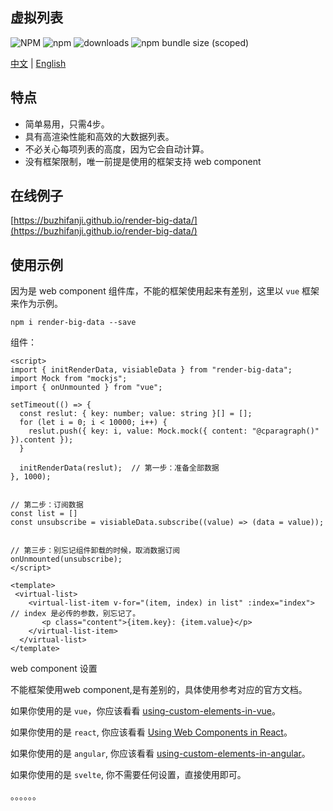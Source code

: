## 虚拟列表

![NPM](https://img.shields.io/npm/l/render-big-data?style=for-the-badge)
![npm](https://img.shields.io/npm/v/render-big-data?style=for-the-badge)
![downloads](https://img.shields.io/npm/dm/render-big-data.svg?style=for-the-badge)
![npm bundle size (scoped)](https://img.shields.io/bundlephobia/minzip/render-big-data?style=for-the-badge)

[中文](https://github.com/Buzhifanji/render-big-data#README.zh_CN.md) | [English](https://github.com/Buzhifanji/render-big-data#readme)

## 特点

- 简单易用，只需4步。
- 具有高渲染性能和高效的大数据列表。
- 不必关心每项列表的高度，因为它会自动计算。
- 没有框架限制，唯一前提是使用的框架支持 web component

##  在线例子

[https://buzhifanji.github.io/render-big-data/](https://buzhifanji.github.io/render-big-data/)

## 使用示例

因为是 web component 组件库，不能的框架使用起来有差别，这里以 `vue` 框架来作为示例。

```
npm i render-big-data --save
```

组件：

```vue
<script>
import { initRenderData, visiableData } from "render-big-data";
import Mock from "mockjs";
import { onUnmounted } from "vue";

setTimeout(() => {
  const reslut: { key: number; value: string }[] = [];
  for (let i = 0; i < 10000; i++) {
    reslut.push({ key: i, value: Mock.mock({ content: "@cparagraph()" }).content });
  }

  initRenderData(reslut);  // 第一步：准备全部数据
}, 1000);


// 第二步：订阅数据
const list = []
const unsubscribe = visiableData.subscribe((value) => (data = value));


// 第三步：别忘记组件卸载的时候，取消数据订阅
onUnmounted(unsubscribe);
</script>

<template>
 <virtual-list>
    <virtual-list-item v-for="(item, index) in list" :index="index"> // index 是必传的参数，别忘记了。
       <p class="content">{item.key}: {item.value}</p>
    </virtual-list-item>
  </virtual-list>
</template>
```

web component 设置

不能框架使用web component,是有差别的，具体使用参考对应的官方文档。

如果你使用的是 `vue`，你应该看看 [using-custom-elements-in-vue](https://vuejs.org//guide/extras/web-components.html#using-custom-elements-in-vue)。

如果你使用的是 `react`, 你应该看看 [Using Web Components in React](https://reactjs.org/docs/web-components.html)。

如果你使用的是 `angular`, 你应该看看 [using-custom-elements-in-angular](https://angular.io/guide/elements)。

如果你使用的是 `svelte`, 你不需要任何设置，直接使用即可。

。。。。。。
